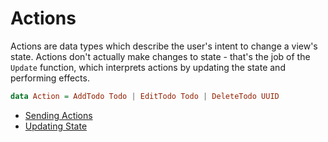 # Actions

Actions are data types which describe the user's intent to change a view's
state. Actions don't actually make changes to state - that's the job of the
`Update` function, which interprets actions by updating the state and
performing effects.

```purescript
data Action = AddTodo Todo | EditTodo Todo | DeleteTodo UUID
```

- [Sending Actions](/SendingActions.md)
- [Updating State](/UpdatingState.md)
